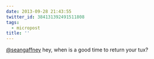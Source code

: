 ```yaml
---
date: 2013-09-28 21:43:55
twitter_id: 384131392491511808
tags:
  - micropost
title: ''
---
```


[@seangaffney](https://twitter.com/seangaffney) hey, when is a good time to return your tux?
